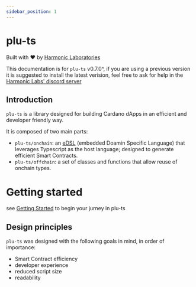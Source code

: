 ```yaml
---
sidebar_position: 1
---
```


# plu-ts

Built with ❤️ by [Harmonic Laboratories](https://www.harmoniclabs.tech/)

This documentation is for `plu-ts` v0.7.0^, if you are using a previous version it is suggested to install the latest verision, feel free to ask for help in the [Harmonic Labs' discord server](https://discord.gg/CGKNcG7ade)

## Introduction

`plu-ts` is a library designed for building Cardano dApps in an efficient and developer friendly way.

It is composed of two main parts:

- `plu-ts/onchain`: an [eDSL](https://en.wikipedia.org/wiki/Domain-specific_language#External_and_Embedded_Domain_Specific_Languages) (embedded Doamin Specific Language) that leverages Typescript as the host language; designed to generate efficient Smart Contracts.
- `plu-ts/offchain`: a set of classes and functions that allow reuse of onchain types.

# Getting started

see [Getting Started](./Getting%20Started) to begin your jurney in plu-ts

## Design principles

`plu-ts` was designed with the following goals in mind, in order of importance:

- Smart Contract efficiency
- developer experience
- reduced script size
- readability